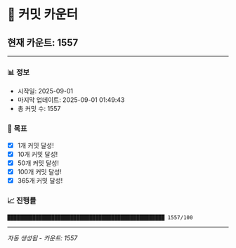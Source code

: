 # 🔢 커밋 카운터

## 현재 카운트: 1557

---

### 📊 정보
- 시작일: 2025-09-01
- 마지막 업데이트: 2025-09-01 01:49:43
- 총 커밋 수: 1557

### 🎯 목표
- [x] 1개 커밋 달성!
- [x] 10개 커밋 달성!
- [x] 50개 커밋 달성!
- [x] 100개 커밋 달성!
- [x] 365개 커밋 달성!

### 📈 진행률
```
██████████████████████████████████████████████████ 1557/100
```

---
*자동 생성됨 - 카운트: 1557*
